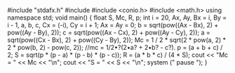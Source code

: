 #include "stdafx.h"
#include <iostream>
#include <conio.h>
#include <math.h>
using namespace std;
void main() {
	float S, Mc, R, p;
	int i = 20, Ax, Ay, Bx = i, By = i - 1, a, b, c, Cx = (-i), Cy = i + 1;
	Ax = Ay = 0;
	b = sqrt(pow((Ax - Bx), 2) + pow((Ay - By), 2));
	c = sqrt(pow((Ax - Cx), 2) + pow((Ay - Cy), 2));
	a = sqrt(pow((Cx - Bx), 2) + pow((Cy - By), 2));
	Mc = 1 / 2 * sqrt(2 * pow(a, 2) * 2 * pow(b, 2) - pow(c, 2)); //mc = 1/2•?(2•a? + 2•b? - c?).
	p = (a + b + c) / 2;
	S = sqrt(p * (p - a) * (p - b) * (p - c));
	R = (a * b * c) / (4 * S);
	cout << "Mc = " << Mc << "\n";
	cout << "S = " << S << "\n";
	system (" pause ");
}
